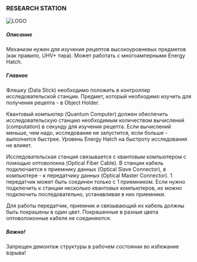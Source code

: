 ### RESEARCH STATION

![LOGO](https://cdn.discordapp.com/attachments/916393114166525974/916638729341374504/RESEARCHSTATION.png)

##### Описание

Механизм нужен для изучения рецептов высокоуровневых предметов (как правило, UHV+ тира). Может работать с многоамперными Energy Hatch.

##### Главное

Флешку (Data Stick) необходимо положить в контроллер исследовательской станции. Предмет, который необходимо изучить для получения рецепта - в Object Holder.

Квантовый компьютер (Quantum Computer) должен обеспечить исследовательскую станцию необходимым количеством вычислений (computation) в секунду для изучения рецепта. Если вычислений меньше, чем надо, исследование не запустится, если больше - выполнится быстрее. Уровень Energy Hatch на быстроту исследования не влияет.


Исследовательская станция связывается с квантовым компьютером с помощью оптоволокна (Optical Fiber Cable). В станции кабель подключается к приемнику данных (Optical Slave Connector), в компьютере - к передатчику данных (Optical Master Connector). 1 передатчик может быть соединен только с 1 приемником. Если нужно подключить к станции несколько квантовых компьютеров, их можно подключить последовательно, устанавливая в них приемники.


Для работы передатчик, приемник и связывающий их кабель должны быть покрашены в один цвет. Покрашенные в разные цвета оптоволоконные кабеля не соединяются.

##### Важно!

Запрещен демонтаж структуры в рабочем состоянии во избежание взрыва!
